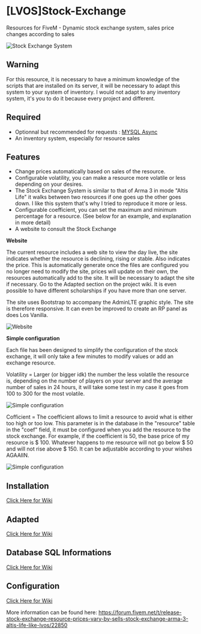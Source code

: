 # [LVOS]Stock-Exchange

Resources for FiveM - Dynamic stock exchange system, sales price changes according to sales

![Stock Exchange System](https://img4.hostingpics.net/pics/415502selvos.jpg)

## Warning

For this resource, it is necessary to have a minimum knowledge of the scripts that are installed on its server, it will be necessary to adapt this system to your system of inventory. I would not adapt to any inventory system, it's you to do it because every project and different.

## Required

- Optionnal but recommended for requests : [MYSQL Async](https://github.com/brouznouf/fivem-mysql-async)
- An inventory system, especially for resource sales

## Features

- Change prices automatically based on sales of the resource.
- Configurable volatility, you can make a resource more volatile or less depending on your desires.
- The Stock Exchange System is similar to that of Arma 3 in mode "Altis Life" it walks between two resources if one goes up the other goes down. I like this system that's why I tried to reproduce it more or less.
- Configurable coefficient, you can set the maximum and minimum percentage for a resource. (See below for an example, and explanation in more detail)
- A website to consult the Stock Exchange

**Website**

The current resource includes a web site to view the day live, the site indicates whether the resource is declining, rising or stable. Also indicates the price. This is automatically generate once the files are configured you no longer need to modify the site, prices will update on their own, the resources automatically add to the site. It will be necessary to adapt the site if necessary. Go to the Adapted section on the project wiki. It is even possible to have different scholarships if you have more than one server.

The site uses Bootstrap to accompany the AdminLTE graphic style. The site is therefore responsive. It can even be improved to create an RP panel as does Los Vanilla.

![Website](https://i.imgur.com/zOqMed6.png)

**Simple configuration**

Each file has been designed to simplify the configuration of the stock exchange, it will only take a few minutes to modify values or add an exchange resource.

Volatility = Larger (or bigger idk) the number the less volatile the resource is, depending on the number of players on your server and the average number of sales in 24 hours, it will take some test in my case it goes from 100 to 300 for the most volatile.

![Simple configuration](https://i.imgur.com/LQKlK7E.png)

Cofficient = The coefficient allows to limit a resource to avoid what is either too high or too low. This parameter is in the database in the "resource" table in the "coef" field, it must be configured when you add the resource to the stock exchange. For example, if the coefficient is 50, the base price of my resource is $ 100. Whatever happens to me resource will not go below $ 50 and will not rise above $ 150. It can be adjustable according to your wishes AGAAIIN.

![Simple configuration](https://i.imgur.com/3tNBSYh.png)

## Installation

[Click Here for Wiki](https://github.com/SGTGunner/-LVOS-Stock-Exchange/wiki/Install-%5BLVOS%5D-Stock-Exchange)

## Adapted

[Click Here for Wiki](https://github.com/SGTGunner/-LVOS-Stock-Exchange/wiki/Adapted-%5BLVOS%5D-Stock-Exchange)

## Database SQL Informations

[Click Here for Wiki](https://github.com/SGTGunner/-LVOS-Stock-Exchange/wiki/Database-SQL)

## Configuration

[Click Here for Wiki](https://github.com/SGTGunner/-LVOS-Stock-Exchange/wiki/Configuration)

More information can be found here:
https://forum.fivem.net/t/release-stock-exchange-resource-prices-vary-by-sells-stock-exchange-arma-3-altis-life-like-lvos/22850
